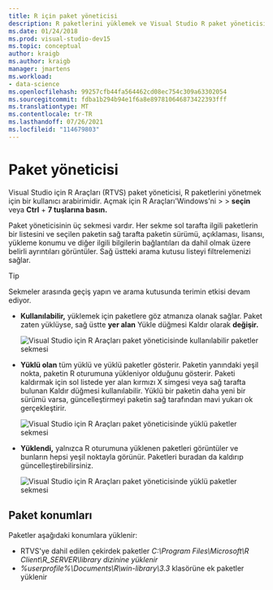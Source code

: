 ```yaml
---
title: R için paket yöneticisi
description: R paketlerini yüklemek ve Visual Studio R paket yöneticisini kullanma.
ms.date: 01/24/2018
ms.prod: visual-studio-dev15
ms.topic: conceptual
author: kraigb
ms.author: kraigb
manager: jmartens
ms.workload:
- data-science
ms.openlocfilehash: 99257cfb44fa564462cd08ec754c309a63302054
ms.sourcegitcommit: fdba1b294b94e1f6a8e897810646873422393fff
ms.translationtype: MT
ms.contentlocale: tr-TR
ms.lasthandoff: 07/26/2021
ms.locfileid: "114679803"
---
```

# <a name="package-manager"></a>Paket yöneticisi

Visual Studio için R Araçları (RTVS) paket yöneticisi, R paketlerini yönetmek için bir kullanıcı arabirimidir. Açmak için R Araçları'Windows'ni  >    >  **seçin** veya **Ctrl** + **7 tuşlarına basın.**

Paket yöneticisinin üç sekmesi vardır. Her sekme sol tarafta ilgili paketlerin bir listesini ve seçilen paketin sağ tarafta paketin sürümü, açıklaması, lisansı, yükleme konumu ve diğer ilgili bilgilerin bağlantıları da dahil olmak üzere belirli ayrıntıları görüntüler. Sağ üstteki arama kutusu listeyi filtrelemenizi sağlar.

> [!Tip]
> Sekmeler arasında geçiş yapın ve arama kutusunda terimin etkisi devam ediyor.

- **Kullanılabilir,** yüklemek için paketlere göz atmanıza olanak sağlar. Paket zaten yüklüyse, sağ üstte **yer alan** Yükle düğmesi Kaldır olarak **değişir.**

    ![Visual Studio için R Araçları paket yöneticisinde kullanılabilir paketler sekmesi](media/package-manager-available.png)

- **Yüklü olan** tüm yüklü ve yüklü paketler gösterir. Paketin yanındaki yeşil nokta, paketin R oturumuna yükleniyor olduğunu gösterir. Paketi kaldırmak için sol listede yer  alan kırmızı X simgesi veya sağ tarafta bulunan Kaldır düğmesi kullanılabilir. Yüklü bir paketin daha yeni bir sürümü varsa, güncelleştirmeyi paketin sağ tarafından mavi yukarı ok gerçekleştirir.

    ![Visual Studio için R Araçları paket yöneticisinde yüklü paketler sekmesi](media/package-manager-installed.png)

- **Yüklendi,** yalnızca R oturumuna yüklenen paketleri görüntüler ve bunların hepsi yeşil noktayla görünür. Paketleri buradan da kaldırıp güncelleştirebilirsiniz.

    ![Visual Studio için R Araçları paket yöneticisinde yüklü paketler sekmesi](media/package-manager-loaded.png)

## <a name="package-locations"></a>Paket konumları

Paketler aşağıdaki konumlara yüklenir:

- RTVS'ye dahil edilen çekirdek paketler *C:\Program Files\Microsoft\R Client\R_SERVER\library dizinine yüklenir*
- *%userprofile%\Documents\R\win-library\3.3* klasörüne ek paketler yüklenir
